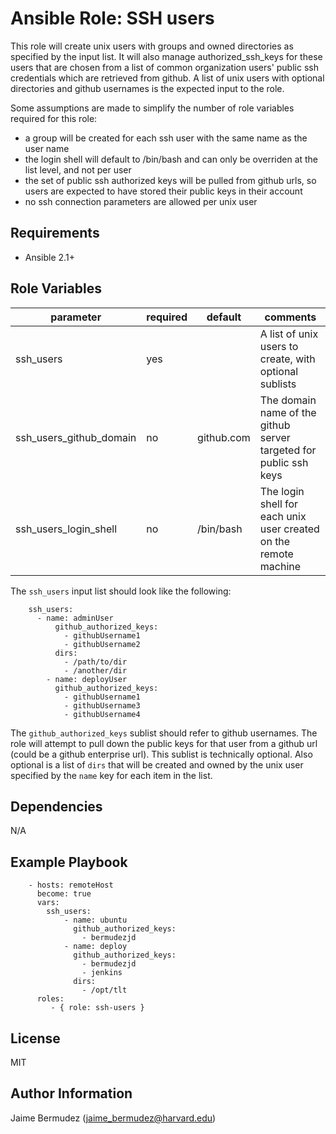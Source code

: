 Ansible Role: SSH users
=========

This role will create unix users with groups and owned directories as specified by the input list. It will also manage authorized_ssh_keys for these users that are chosen from a list of common organization users' public ssh credentials which are retrieved from github.  A list of unix users with optional directories and github usernames is the expected input to the role.

Some assumptions are made to simplify the number of role variables required for this role:
- a group will be created for each ssh user with the same name as the user name
- the login shell will default to /bin/bash and can only be overriden at the list level, and not per user
- the set of public ssh authorized keys will be pulled from github urls, so users are expected to have stored their public keys in their account
- no ssh connection parameters are allowed per unix user


Requirements
------------
* Ansible 2.1+


Role Variables
--------------

| parameter                     | required | default    | comments                                                            |
|-------------------------------|----------|------------|---------------------------------------------------------------------|
| ssh_users                     | yes      |            | A list of unix users to create, with optional sublists              |
| ssh_users_github_domain       | no       | github.com | The domain name of the github server targeted for public ssh keys   |
| ssh_users_login_shell         | no       | /bin/bash  | The login shell for each unix user created on the remote machine    |


The `ssh_users` input list should look like the following:
```
    ssh_users:
      - name: adminUser
          github_authorized_keys:
            - githubUsername1
            - githubUsername2
          dirs:
            - /path/to/dir
            - /another/dir
        - name: deployUser
          github_authorized_keys:
            - githubUsername1
            - githubUsername3
            - githubUsername4
```

The `github_authorized_keys` sublist should refer to github usernames.  The role will attempt to pull down the public keys for that user from a github url (could be a github enterprise url).  This sublist is technically optional.  Also optional is a list of `dirs` that will be created and owned by the unix user specified by the `name` key for each item in the list.

Dependencies
------------

N/A

Example Playbook
----------------

```
    - hosts: remoteHost
      become: true
      vars:
        ssh_users:
            - name: ubuntu
              github_authorized_keys:
                - bermudezjd
            - name: deploy
              github_authorized_keys:
                - bermudezjd
                - jenkins
              dirs:
                - /opt/tlt
      roles:
         - { role: ssh-users }
```

License
-------

MIT

Author Information
------------------

Jaime Bermudez (jaime_bermudez@harvard.edu)
